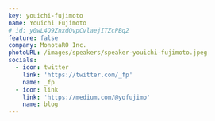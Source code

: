 ```yaml
---
key: youichi-fujimoto
name: Youichi Fujimoto
# id: y0wL4Q9ZnxdOvpCvlaejITZcPBq2
feature: false
company: MonotaRO Inc.
photoURL: /images/speakers/speaker-youichi-fujimoto.jpeg
socials:
  - icon: twitter
    link: 'https://twitter.com/_fp'
    name: _fp
  - icon: link
    link: 'https://medium.com/@yofujimo'
    name: blog
---
```

